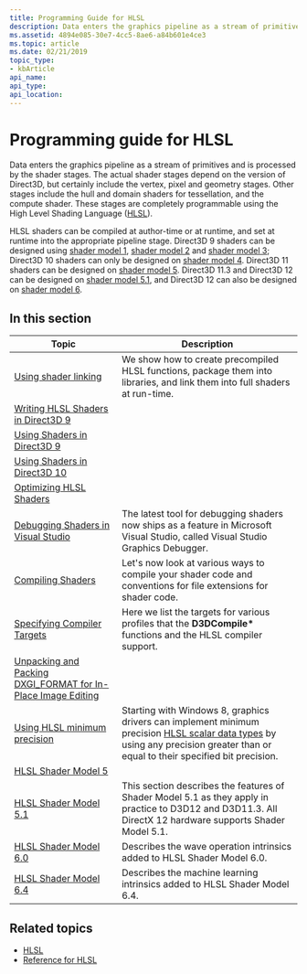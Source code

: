 ```yaml
---
title: Programming Guide for HLSL
description: Data enters the graphics pipeline as a stream of primitives and is processed by the shader stages.
ms.assetid: 4894e085-30e7-4cc5-8ae6-a84b601e4ce3
ms.topic: article
ms.date: 02/21/2019
topic_type: 
- kbArticle
api_name: 
api_type: 
api_location: 
---
```


# Programming guide for HLSL

Data enters the graphics pipeline as a stream of primitives and is processed by the shader stages. The actual shader stages depend on the version of Direct3D, but certainly include the vertex, pixel and geometry stages. Other stages include the hull and domain shaders for tessellation, and the compute shader. These stages are completely programmable using the High Level Shading Language ([HLSL](dx-graphics-hlsl-reference.md)).

HLSL shaders can be compiled at author-time or at runtime, and set at runtime into the appropriate pipeline stage. Direct3D 9 shaders can be designed using [shader model 1](dx-graphics-hlsl-sm1.md), [shader model 2](dx-graphics-hlsl-sm2.md) and [shader model 3](dx-graphics-hlsl-sm3.md); Direct3D 10 shaders can only be designed on [shader model 4](dx-graphics-hlsl-sm4.md). Direct3D 11 shaders can be designed on [shader model 5](d3d11-graphics-reference-sm5.md). Direct3D 11.3 and Direct3D 12 can be designed on [shader model 5.1](shader-model-5-1.md), and Direct3D 12 can also be designed on [shader model 6](shader-model-6-0.md).

## In this section

| Topic | Description |
|-|-|
| [Using shader linking](using-shader-linking.md) | We show how to create precompiled HLSL functions, package them into libraries, and link them into full shaders at run-time. |
| [Writing HLSL Shaders in Direct3D 9](dx-graphics-hlsl-writing-shaders-9.md) | |
| [Using Shaders in Direct3D 9](dx-graphics-hlsl-using-shaders-9.md) | |
| [Using Shaders in Direct3D 10](dx-graphics-hlsl-using-shaders-10.md) | |
| [Optimizing HLSL Shaders](dx-graphics-hlsl-optimize.md) | |
| [Debugging Shaders in Visual Studio](dx-graphics-hlsl-debug-visual-studio.md) | The latest tool for debugging shaders now ships as a feature in Microsoft Visual Studio, called Visual Studio Graphics Debugger.  |
| [Compiling Shaders](dx-graphics-hlsl-part1.md) | Let's now look at various ways to compile your shader code and conventions for file extensions for shader code. |
| [Specifying Compiler Targets](specifying-compiler-targets.md) | Here we list the targets for various profiles that the **D3DCompile\*** functions and the HLSL compiler support. |
| [Unpacking and Packing DXGI\_FORMAT for In-Place Image Editing](dx-graphics-hlsl-unpacking-packing-dxgi-format.md) | |
| [Using HLSL minimum precision](using-hlsl-minimum-precision.md) | Starting with Windows 8, graphics drivers can implement minimum precision [HLSL scalar data types](dx-graphics-hlsl-scalar.md) by using any precision greater than or equal to their specified bit precision.  |
| [HLSL Shader Model 5](overviews-direct3d-11-hlsl.md) | |
| [HLSL Shader Model 5.1](hlsl-shader-model-5-1-features-for-direct3d-12.md) | This section describes the features of Shader Model 5.1 as they apply in practice to D3D12 and D3D11.3. All DirectX 12 hardware supports Shader Model 5.1. |
| [HLSL Shader Model 6.0](hlsl-shader-model-6-0-features-for-direct3d-12.md) | Describes the wave operation intrinsics added to HLSL Shader Model 6.0. |
| [HLSL Shader Model 6.4](hlsl-shader-model-6-4-features-for-direct3d-12.md) | Describes the machine learning intrinsics added to HLSL Shader Model 6.4. |

## Related topics

* [HLSL](dx-graphics-hlsl.md)
* [Reference for HLSL](dx-graphics-hlsl-reference.md)
